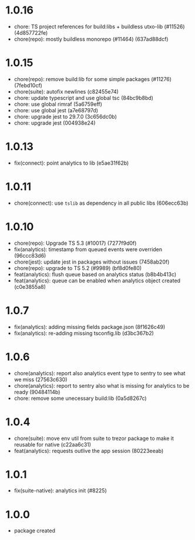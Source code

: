 # 1.0.16

-   chore: TS project references for build:libs + buildless utxo-lib (#11526) (4d857722fe)
-   chore(repo): mostly buildless monorepo (#11464) (637ad88dcf)

# 1.0.15

-   chore(repo): remove build:lib for some simple packages (#11276) (7febd10cf)
-   chore(suite): autofix newlines (c82455e74)
-   chore: update typescript and use global tsc (84bc9b8bd)
-   chore: use global rimraf (5a6759eff)
-   chore: use global jest (a7e68797d)
-   chore: upgrade jest to 29.7.0 (3c656dc0b)
-   chore: upgrade jest (004938e24)

# 1.0.13

-   fix(connect): point analytics to lib (e5ae31f62b)

# 1.0.11

-   chore(connect): use `tslib` as dependency in all public libs (606ecc63b)

# 1.0.10

-   chore(repo): Upgrade TS 5.3 (#10017) (7277f9d0f)
-   fix(analytics): timestamp from queued events were overriden (96ccc83d6)
-   chore(jest): update jest in packages without issues (7458ab20f)
-   chore(repo): upgrade to TS 5.2 (#9989) (bf8d0fe80)
-   feat(analytics): flush queue based on analytics status (b8b4b413c)
-   feat(analytics): queue can be enabled when analytics object created (c0e3855a8)

# 1.0.7

-   fix(analytics): adding missing fields package.json (8f1626c49)
-   fix(analytics): re-adding missing tsconfig.lib (d3bc367b2)

# 1.0.6

-   chore(analytics): report also analytics event type to sentry to see what we miss (27563c630)
-   chore(analytics): report to sentry also what is missing for analytics to be ready (90484114b)
-   chore: remove some unecessary build:lib (0a5d8267c)

# 1.0.4

-   chore(suite): move env util from suite to trezor package to make it reusable for native (c22aa6c31)
-   feat(analytics): requests outlive the app session (80223eeab)

# 1.0.1

-   fix(suite-native): analytics init (#8225)

# 1.0.0

-   package created
